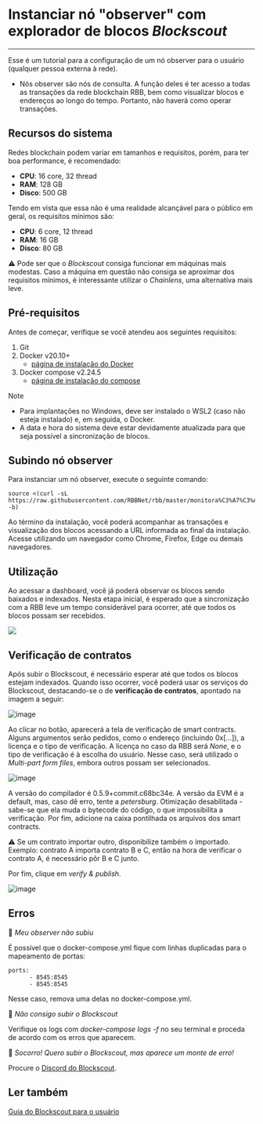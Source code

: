 # Instanciar nó "observer" com explorador de blocos *Blockscout*
---

Esse é um tutorial para a configuração de um nó observer para o usuário (qualquer pessoa externa à rede). 

* Nós observer são nós de consulta. A função deles é ter acesso a todas as transações da rede blockchain RBB, bem como visualizar blocos e endereços ao longo do tempo. Portanto, não haverá como operar transações.

## Recursos do sistema

Redes blockchain podem variar em tamanhos e requisitos, porém, para ter boa performance, é recomendado:

- **CPU**: 16 core, 32 thread
- **RAM**: 128 GB
- **Disco**: 500 GB

Tendo em vista que essa não é uma realidade alcançável para o público em geral, os requisitos mínimos são:

- **CPU**: 6 core, 12 thread
- **RAM**: 16 GB
- **Disco**: 80 GB 

:warning: Pode ser que o *Blockscout* consiga funcionar em máquinas mais modestas. Caso a máquina em questão não consiga se aproximar dos requisitos mínimos, é interessante utilizar o *Chainlens*, uma alternativa mais leve.

## Pré-requisitos

Antes de começar, verifique se você atendeu aos seguintes requisitos:
1. Git
2. Docker v20.10+
      - [página de instalação do Docker](https://www.docker.com/products/docker-desktop/)
3. Docker compose v2.24.5
      - [página de instalação do compose](https://docs.docker.com/compose/install/linux/#install-the-plugin-manually)

   
> [!NOTE]
> - Para implantações no Windows, deve ser instalado o WSL2 (caso não esteja instalado) e, em seguida, o Docker.
> - A data e hora do sistema deve estar devidamente atualizada para que seja possível a sincronização de blocos.

## Subindo nó observer

Para instanciar um nó observer, execute o seguinte comando:
```
source <(curl -sL https://raw.githubusercontent.com/RBBNet/rbb/master/monitora%C3%A7%C3%A3o/block_explorer/observer_user.sh -b)
```
Ao término da instalação, você poderá acompanhar as transações e visualização dos blocos acessando a URL informada ao final da instalação. Acesse utilizando um navegador como Chrome, Firefox, Edge ou demais navegadores.

## Utilização
Ao acessar a dashboard, você já poderá observar os blocos sendo baixados e indexados. Nesta etapa inicial, é esperado que a sincronização com a RBB leve um tempo considerável para ocorrer, até que todos os blocos possam ser recebidos.

![](https://i.imgur.com/GqdSBuj.png)

## Verificação de contratos

Após subir o Blockscout, é necessário esperar até que todos os blocos estejam indexados. Quando isso ocorrer, você poderá usar os serviços do Blockscout, destacando-se o de **verificação de contratos**, apontado na imagem a seguir:

![image](https://github.com/RBBNet/rbb/assets/111009073/b1c58818-10d2-447c-a9ee-52c50574e35d)

Ao clicar no botão, aparecerá a tela de verificação de smart contracts. Alguns argumentos serão pedidos, como o endereço (incluindo 0x[...]), a licença e o tipo de verificação. A licença no caso da RBB será *None*, e o tipo de verificação é à escolha do usuário. Nesse caso, será utilizado o *Multi-part form files*, embora outros possam ser selecionados.

![image](https://github.com/RBBNet/rbb/assets/111009073/075e4c4b-9d1c-40ea-8c90-a0dfaff9dd7c)

A versão do compilador é 0.5.9+commit.c68bc34e. A versão da EVM é a default, mas, caso dê erro, tente a *petersburg*. Otimização desabilitada - sabe-se que ela muda o bytecode do código, o que impossibilita a verificação. Por fim, adicione na caixa pontilhada os arquivos dos smart contracts.

:warning: Se um contrato importar outro, disponibilize também o importado. Exemplo: contrato A importa contrato B e C, então na hora de verificar o contrato A, é necessário pôr B e C junto.

Por fim, clique em *verify & publish*.

![image](https://github.com/RBBNet/rbb/assets/111009073/03d0e02a-a5cf-441d-9ec3-041ed81c7810)


## Erros
:pushpin: *Meu observer não subiu*

É possível que o docker-compose.yml fique com linhas duplicadas para o mapeamento de portas:
```
ports:
      - 8545:8545
      - 8545:8545
```

Nesse caso, remova uma delas no docker-compose.yml.

:pushpin: *Não consigo subir o Blockscout*

Verifique os logs com *docker-compose logs -f* no seu terminal e proceda de acordo com os erros que aparecem. 

:pushpin: *Socorro! Quero subir o Blockscout, mas aparece um monte de erro!*

Procure o [Discord do Blockscout](https://discord.com/invite/blockscout). 

## Ler também

[Guia do Blockscout para o usuário](https://docs.blockscout.com/for-users/overviews)
